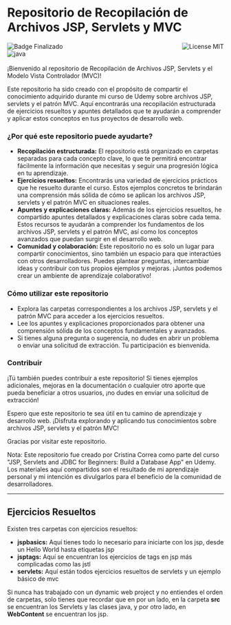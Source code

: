 # Repositorio de Recopilación de Archivos JSP, Servlets y MVC
![Badge Finalizado](https://img.shields.io/badge/STATUS-FINALIZADO-violet)
<img align="right" alt="License MIT" src="https://img.shields.io/badge/LICENSE-MIT-green" /> <br/>
<img alt="java" src="https://img.shields.io/badge/-Java-EC2023?style=flat-square&logo=openjdk&logoColor=white" />
<br/>
<br/>
¡Bienvenido al repositorio de Recopilación de Archivos JSP, Servlets y el Modelo Vista Controlador (MVC)!

Este repositorio ha sido creado con el propósito de compartir el conocimiento adquirido durante mi curso de Udemy sobre archivos JSP, servlets y el patrón MVC. Aquí encontrarás una recopilación estructurada de ejercicios resueltos y apuntes detallados que te ayudarán a comprender y aplicar estos conceptos en tus proyectos de desarrollo web.

### ¿Por qué este repositorio puede ayudarte?
<ul>
<li> <b>Recopilación estructurada:</b> El repositorio está organizado en carpetas separadas para cada concepto clave, lo que te permitirá encontrar fácilmente la información que necesitas y seguir una progresión lógica en tu aprendizaje.</li>

<li> <b>Ejercicios resueltos:</b> Encontrarás una variedad de ejercicios prácticos que he resuelto durante el curso. Estos ejemplos concretos te brindarán una comprensión más sólida de cómo se aplican los archivos JSP, servlets y el patrón MVC en situaciones reales.</li>

<li> <b>Apuntes y explicaciones claras:</b> Además de los ejercicios resueltos, he compartido apuntes detallados y explicaciones claras sobre cada tema. Estos recursos te ayudarán a comprender los fundamentos de los archivos JSP, servlets y el patrón MVC, así como los conceptos avanzados que puedan surgir en el desarrollo web.</li>

<li> <b>Comunidad y colaboración:</b> Este repositorio no es solo un lugar para compartir conocimientos, sino también un espacio para que interactúes con otros desarrolladores. Puedes plantear preguntas, intercambiar ideas y contribuir con tus propios ejemplos y mejoras. ¡Juntos podemos crear un ambiente de aprendizaje colaborativo!</li> </ul>

### Cómo utilizar este repositorio
<ul>
<li>Explora las carpetas correspondientes a los archivos JSP, servlets y el patrón MVC para acceder a los ejercicios resueltos.</li>
<li>Lee los apuntes y explicaciones proporcionados para obtener una comprensión sólida de los conceptos fundamentales y avanzados.</li>
<li>Si tienes alguna pregunta o sugerencia, no dudes en abrir un problema o enviar una solicitud de extracción. Tu participación es bienvenida.</li> </ul>

### Contribuir
¡Tú también puedes contribuir a este repositorio! Si tienes ejemplos adicionales, mejoras en la documentación o cualquier otro aporte que pueda beneficiar a otros usuarios, ¡no dudes en enviar una solicitud de extracción!

Espero que este repositorio te sea útil en tu camino de aprendizaje y desarrollo web. ¡Disfruta explorando y aplicando tus conocimientos sobre archivos JSP, servlets y el patrón MVC!

Gracias por visitar este repositorio.

Nota: Este repositorio fue creado por Cristina Correa como parte del curso "JSP, Servlets and JDBC for Beginners: Build a Database App" en Udemy. Los materiales aquí compartidos son el resultado de mi aprendizaje personal y mi intención es divulgarlos para el beneficio de la comunidad de desarrolladores.

---
## Ejercicios Resueltos
Existen tres carpetas con ejercicios resueltos: 
<ul>
<li> <b>jspbasics:</b> Aquí tienes todo lo necesario para iniciarte con los jsp, desde un Hello World hasta etiquetas jsp</li>
<li> <b>jsptags:</b> Aquí se encuentran los ejercicios de tags en jsp más complicadas como las jstl</li>
<li> <b>servlets:</b> Aquí están todos ejercicios resueltos de servlets y un ejemplo básico de mvc</li> </ul>



Si nunca has trabajado con un dynamic web project y no entiendes el orden de carpetas, solo tienes que recordar que en por un lado, en la carpeta **src** se encuentran los Servlets y las clases java, y por otro lado, en **WebContent** se encuentran los jsp.
